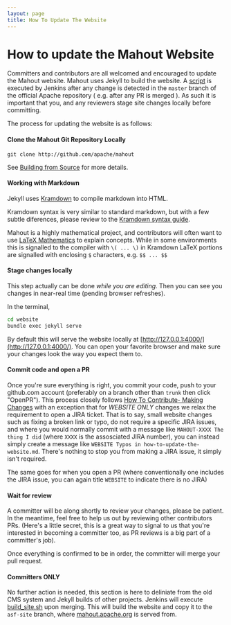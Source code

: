 ```yaml
---
layout: page
title: How To Update The Website
---
```


# How to update the Mahout Website

Committers and contributors are all welcomed and encouraged to update the Mahout website.
 Mahout uses Jekyll to build the website. A [script](https://github.com/apache/mahout/blob/master/website/build_site.sh)
 is executed by Jenkins after any change is detected in the `master` branch of the official Apache repository (
 e.g. after any PR is merged ). As such it is important that you, and any reviewers stage site changes locally before
 committing. 
 
 The process for updating the website is as follows:
 
#### Clone the Mahout Git Repository Locally

```git clone http://github.com/apache/mahout```

See [Building from Source](buildingmahout.html#getting-code) for more details.

#### Working with Markdown

Jekyll uses [Kramdown](https://kramdown.gettalong.org/syntax.html) to compile markdown into HTML. 

Kramdown syntax is very similar to standard markdown, but with a few subtle diferences, please review
to the [Kramdown syntax guide](https://kramdown.gettalong.org/syntax.html).

Mahout is a highly mathematical project, and contributors will often want to use [LaTeX Mathematics](https://en.wikibooks.org/wiki/LaTeX/Mathematics)
to explain concepts.  While in some environments this is signalled to the compiler with `\( ... \)` in Kramdown
LaTeX portions are signalled with enclosing `$` characters, e.g. `$$ ... $$`

#### Stage changes locally

This step actually can be done _while you are editing_. Then you can see you changes in near-real time 
(pending browser refreshes). 

In the terminal,

```bash
cd website
bundle exec jekyll serve
```

By default this will serve the website locally at [http://127.0.0.1:4000/](http://127.0.0.1:4000/). You can
open your favorite browser and make sure your changes look the way you expect them to.

#### Commit code and open a PR

Once you're sure everything is right, you commit your code, push to your github.com account (preferably on a branch other than `trunk`
then click "OpenPR"). This process closely follows [How To Contribute- Making Changes](/about/how-to-contribute.html#HowToContribute-MakingChanges) with an exception that for _WEBSITE ONLY_ changes we relax the requirement to open a JIRA ticket. That is to say, small
website changes such as fixing a broken link or typo, do not require a specific JIRA issues, and where you would normally 
commit with a message like `MAHOUT-XXXX The thing I did` (where `XXXX` is the assosciated JIRA number), you can instead 
simply create a message like `WEBSITE Typos in how-to-update-the-website.md`.  There's nothing to stop you from making a 
JIRA issue, it simply isn't required. 

The same goes for when you open a PR (where conventionally one includes the JIRA issue, you can again title `WEBSITE` to indicate
there is no JIRA)

#### Wait for review

A committer will be along shortly to review your changes, please be patient. In the meantime, feel free to help us out by reviewing
other contributors PRs. (Here's a little secret, this is a great way to signal to us that you're interested in becoming a committer too,
as PR reviews is a big part of a committer's job).

Once everything is confirmed to be in order, the committer will merge your pull request. 

#### Committers ONLY

No further action is needed, this section is here to deliniate from the old CMS system and Jekyll builds of other projects. Jenkins
will execute [build_site.sh](https://github.com/apache/mahout/blob/trunk/website/build_site.sh) upon merging. This will build the website and
copy it to the `asf-site` branch, where [mahout.apache.org](http://mahout.apache.org) is served from. 
